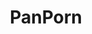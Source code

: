 ---
title: PanPorn
crosslinks:
- makeupexchange
- MakeupAddiction
- AsianBeauty
- muacirclejerk
- muacjdiscussion
- SkincareAddiction
- MUAontheCheap
- rorschach
- crossdressing
- AustralianMakeup
- BeautyGuruChatter
- RandomActsofMakeup
---
